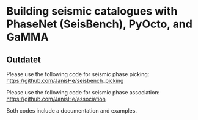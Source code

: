 # Building seismic catalogues with PhaseNet (SeisBench), PyOcto, and GaMMA

## Outdatet
Please use the following code for seismic phase picking: https://github.com/JanisHe/seisbench_picking 

Please use the following code for seismic phase association: https://github.com/JanisHe/association

Both codes include a documentation and examples.